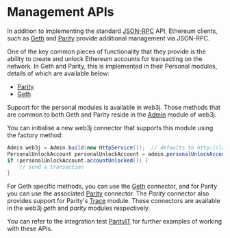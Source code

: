 Management APIs
===============

In addition to implementing the standard [JSON-RPC](https://github.com/ethereum/wiki/wiki/JSON-RPC) API, Ethereum clients, such as [Geth](https://github.com/ethereum/go-ethereum/wiki/geth) and [Parity](https://github.com/paritytech/parity) provide additional management via JSON-RPC.

One of the key common pieces of functionality that they provide is the ability to create and unlock Ethereum accounts for transacting on the network. In Geth and Parity, this is implemented in their Personal modules, details of which are available below:

-   [Parity](https://github.com/paritytech/parity/wiki/JSONRPC-personal-module)
-   [Geth](https://github.com/ethereum/go-ethereum/wiki/Management-APIs#personal)

Support for the personal modules is available in web3j. Those methods that are common to both Geth and Parity reside in the [Admin](https://github.com/web3j/web3j/blob/master/core/src/main/java/org/web3j/protocol/admin/Admin.java) module of web3j.

You can initialise a new web3j connector that supports this module using the factory method:

```Java
Admin web3j = Admin.build(new HttpService());  // defaults to http://localhost:8545/
PersonalUnlockAccount personalUnlockAccount = admin.personalUnlockAccount("0x000...", "a password").send();
if (personalUnlockAccount.accountUnlocked()) {
    // send a transaction
}
```

For Geth specific methods, you can use the [Geth](https://github.com/web3j/web3j/blob/master/geth/src/main/java/org/web3j/protocol/geth/Geth.java) connector, and for Parity you can use the associated
[Parity](https://github.com/web3j/web3j/blob/master/parity/src/main/java/org/web3j/protocol/parity/Parity.java) connector. The *Parity* connector also provides support for Parity's [Trace](https://github.com/paritytech/parity/wiki/JSONRPC-trace-module) module. These connectors are available in the web3j *geth* and *parity* modules respectively.

You can refer to the integration test [ParityIT](https://github.com/web3j/web3j/blob/master/integration-tests/src/test/java/org/web3j/protocol/parity/ParityIT.java) for further examples of working with these APIs.
